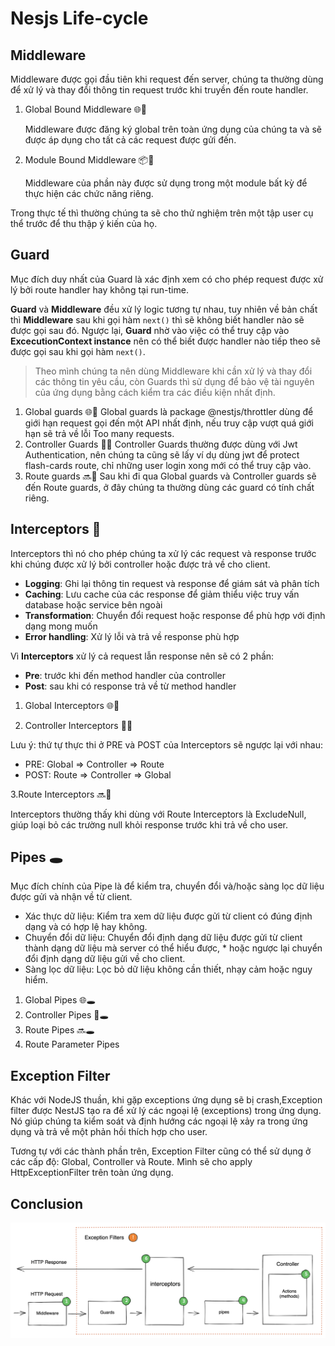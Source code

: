 # Nesjs Life-cycle

## Middleware

Middleware được gọi đầu tiên khi request đến server, chúng ta thường dùng để xử lý và thay đổi thông tin request trước khi truyền đến route handler.

1. Global Bound Middleware 🌐🚧

    Middleware được đăng ký global trên toàn ứng dụng của chúng ta và sẽ được áp dụng cho tất cả các request được gửi đến.

2. Module Bound Middleware 📦️🚧

    Middleware của phần này được sử dụng trong một module bất kỳ để thực hiện các chức năng riêng.

Trong thực tế thì thường chúng ta sẽ cho thử nghiệm trên một tập user cụ thể trước để thu thập ý kiến của họ.

## Guard

Mục đích duy nhất của Guard là xác định xem có cho phép request được xử lý bởi route handler hay không tại run-time.

**Guard** và **Middleware** đều xử lý logic tương tự nhau, tuy nhiên về bản chất thì **Middleware** sau khi gọi hàm `next()` thì sẽ không biết handler nào sẽ được gọi sau đó. Ngược lại, **Guard** nhờ vào việc có thể truy cập vào **ExcecutionContext instance** nên có thể biết được handler nào tiếp theo sẽ được gọi sau khi gọi hàm `next()`.

>Theo mình chúng ta nên dùng Middleware khi cần xử lý và thay đổi các thông tin yêu cầu, còn Guards thì sử dụng để bảo vệ tài nguyên của ứng dụng bằng cách kiểm tra các điều kiện nhất định.

1. Global guards 🌐💂
    Global guards là package @nestjs/throttler dùng để giới hạn request gọi đến một API nhất định, nếu truy cập vượt quá giới hạn sẽ trả về lỗi Too many requests.
2. Controller Guards 🔀💂
    Controller Guards thường được dùng với Jwt Authentication, nên chúng ta cũng sẽ lấy ví dụ dùng jwt để protect flash-cards route, chỉ những user login xong mới có thể truy cập vào.
3. Route guards 🔜💂
    Sau khi đi qua Global guards và Controller guards sẽ đến Route guards, ở đây chúng ta thường dùng các guard có tính chất riêng.

## Interceptors 🔁

Interceptors thì nó cho phép chúng ta xử lý các request và response trước khi chúng được xử lý bởi controller hoặc được trả về cho client.

* **Logging**: Ghi lại thông tin request và response để giám sát và phân tích
* **Caching**: Lưu cache của các response để giảm thiểu việc truy vấn database hoặc service bên ngoài
* **Transformation**: Chuyển đổi request hoặc response để phù hợp với định dạng mong muốn
* **Error handling**: Xử lý lỗi và trả về response phù hợp

Vì **Interceptors** xử lý cả request lẫn response nên sẽ có 2 phần:

* **Pre**: trước khi đến method handler của controller
* **Post**: sau khi có response trả về từ method handler

1. Global Interceptors 🌐🔁

2. Controller Interceptors 🔀🔁

Lưu ý: thứ tự thực thi ở PRE và POST của Interceptors sẽ ngược lại với nhau:

* PRE: Global => Controller => Route
* POST: Route => Controller => Global

3.Route Interceptors 🔜🔁

Interceptors thường thấy khi dùng với Route Interceptors là ExcludeNull, giúp loại bỏ các trường null khỏi response trước khi trả về cho user.

## Pipes 🕳️

Mục đích chính của Pipe là để kiểm tra, chuyển đổi và/hoặc sàng lọc dữ liệu được gửi và nhận về từ client.

* Xác thực dữ liệu: Kiểm tra xem dữ liệu được gửi từ client có đúng định dạng và có hợp lệ hay không.
* Chuyển đổi dữ liệu: Chuyển đổi định dạng dữ liệu được gửi từ client thành dạng dữ liệu mà server có thể hiểu được, * hoặc ngược lại chuyển đổi định dạng dữ liệu gửi về cho client.
* Sàng lọc dữ liệu: Lọc bỏ dữ liệu không cần thiết, nhạy cảm hoặc nguy hiểm.

1. Global Pipes 🌐🕳️
2. Controller Pipes 🔀🕳️
3. Route Pipes 🔜🕳️
4. Route Parameter Pipes

## Exception Filter

Khác với NodeJS thuần, khi gặp exceptions ứng dụng sẽ bị crash,Exception filter được NestJS tạo ra để xử lý các ngoại lệ (exceptions) trong ứng dụng. Nó giúp chúng ta kiểm soát và định hướng các ngoại lệ xảy ra trong ứng dụng và trả về một phản hồi thích hợp cho user.

Tương tự với các thành phần trên, Exception Filter cũng có thể sử dụng ở các cấp độ: Global, Controller và Route. Mình sẽ cho apply HttpExceptionFilter trên toàn ứng dụng.

## Conclusion

![life-cycle](./life-cycle.png)
